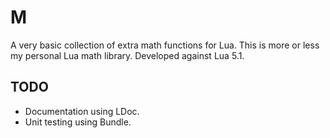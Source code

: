 # M

A very basic collection of extra math functions for Lua. This is more or less
my personal Lua math library. Developed against Lua 5.1.

## TODO

* Documentation using LDoc.
* Unit testing using Bundle.
